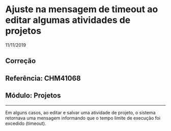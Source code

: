 # Ajuste na mensagem de timeout ao editar algumas atividades de projetos
11/11/2019
## Correção
## Referência: CHM41068
## Módulo: Projetos
***

Em alguns casos, ao editar e salvar uma atividade de projeto, o sistema retornava uma mensagem informando que o tempo limite de execução foi excedido (timeout).


